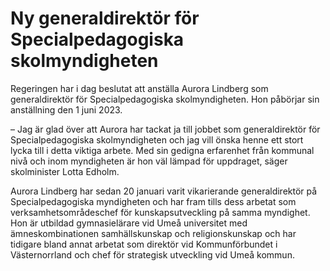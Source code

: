 # Ny generaldirektör för Specialpedagogiska skolmyndigheten

Regeringen har i dag beslutat att anställa Aurora Lindberg som generaldirektör för Specialpedagogiska skolmyndigheten. Hon påbörjar sin anställning den 1 juni 2023.

– Jag är glad över att Aurora har tackat ja till jobbet som generaldirektör för Specialpedagogiska skolmyndigheten och jag vill önska henne ett stort lycka till i detta viktiga arbete. Med sin gedigna erfarenhet från kommunal nivå och inom myndigheten är hon väl lämpad för uppdraget, säger skolminister Lotta Edholm.

Aurora Lindberg har sedan 20 januari varit vikarierande generaldirektör på Specialpedagogiska myndigheten och har fram tills dess arbetat som verksamhetsområdeschef för kunskapsutveckling på samma myndighet. Hon är utbildad gymnasielärare vid Umeå universitet med ämneskombinationen samhällskunskap och religionskunskap och har tidigare bland annat arbetat som direktör vid Kommunförbundet i Västernorrland och chef för strategisk utveckling vid Umeå kommun.
